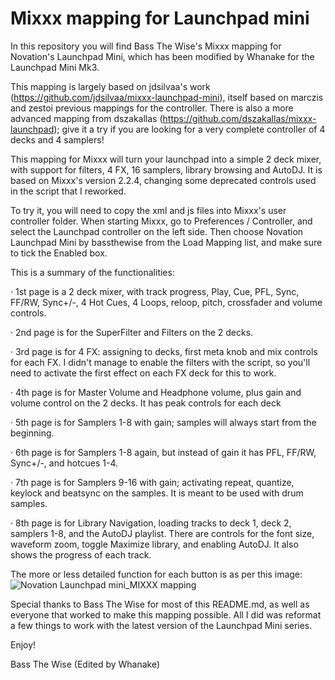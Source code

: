 # Mixxx mapping for Launchpad mini

In this repository you will find Bass The Wise's Mixxx mapping for Novation's Launchpad Mini, which has been modified by Whanake for the Launchpad Mini Mk3.

This mapping is largely based on jdsilvaa's work (https://github.com/jdsilvaa/mixxx-launchpad-mini), itself based on marczis and zestoi previous mappings for the controller. There is also a more advanced mapping from dszakallas (https://github.com/dszakallas/mixxx-launchpad); give it a try if you are looking for a very complete controller of 4 decks and 4 samplers!

This mapping for Mixxx will turn your launchpad into a simple 2 deck mixer, with support for filters, 4 FX, 16 samplers, library browsing and AutoDJ. It is based on Mixxx's version 2.2.4, changing some deprecated controls used in the script that I reworked.

To try it, you will need to copy the xml and js files into Mixxx's user controller folder. When starting Mixxx, go to Preferences / Controller, and select the Launchpad controller on the left side. Then choose Novation Launchpad Mini by bassthewise from the Load Mapping list, and make sure to tick the Enabled box.

This is a summary of the functionalities:

· 1st page is a 2 deck mixer, with track progress, Play, Cue, PFL, Sync, FF/RW, Sync+/-, 4 Hot Cues, 4 Loops, reloop, pitch, crossfader and volume controls.

· 2nd page is for the SuperFilter and Filters on the 2 decks.

· 3rd page is for 4 FX: assigning to decks, first meta knob and mix controls for each FX. I didn't manage to enable the filters with the script, so you'll need to activate the first effect on each FX deck for this to work.

· 4th page is for Master Volume and Headphone volume, plus gain and volume control on the 2 decks. It has peak controls for each deck

· 5th page is for Samplers 1-8 with gain; samples will always start from the beginning.

· 6th page is for Samplers 1-8 again, but instead of gain it has PFL, FF/RW, Sync+/-, and hotcues 1-4.

· 7th page is for Samplers 9-16 with gain; activating repeat, quantize, keylock and beatsync on the samples. It is meant to be used with drum samples.

· 8th page is for Library Navigation, loading tracks to deck 1, deck 2, samplers 1-8, and the AutoDJ playlist. There are controls for the font size, waveform zoom, toggle Maximize library, and enabling AutoDJ. It also shows the progress of each track.

The more or less detailed function for each button is as per this image:
![Novation Launchpad mini_MIXXX mapping](https://user-images.githubusercontent.com/81437860/113695764-880fcc00-96d1-11eb-930f-80eddde7412a.png)

Special thanks to Bass The Wise for most of this README.md, as well as everyone that worked to make this mapping possible. All I did was reformat a few things to work with the latest version of the Launchpad Mini series.

Enjoy!

Bass The Wise (Edited by Whanake)
